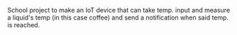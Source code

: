 School project to make an IoT device that can take temp. input and measure a liquid's temp (in this case coffee) and send a notification when said temp. is reached.
